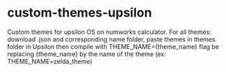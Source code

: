 # custom-themes-upsilon
Custom themes for upsilon OS on numworks calculator.
For all themes: download .json and corresponding name folder, paste themes in themes folder in Upsilon then compile with THEME_NAME={theme_name} flag be replacing {theme_name} by the name of the theme (ex: THEME_NAME=zelda_theme)

